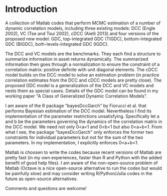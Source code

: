 # Introduction
A collection of Matlab codes that perform MCMC estimation of a number of dynamic correlation models, including three existing models: DCC (Engle 2002), VC (Tse and Tsui 2002), cDCC (Aielli 2013) and four versions of the proposed new model: GDC, top-integrated GDC (TIGDC), bottom-integrated GDC (BIGDC), both-levels-integrated GDC (IGDC). 

The DCC and VC models are the benchmarks. They each find a structure to summarize information in asset returns dynamically. The summarized information then goes through a normalization to ensure the constraint of a correlation matrix: positive definite with unit diagonal elements. The cDCC model builds on the DCC model to solve an estimation problem (in practice correlation estimates from the DCC and cDCC models are pretty close). The proposed GDC model is a generalization of the DCC and VC models and nests them as special cases. Details of the GDC model can be found in my working paper "A Class of Generalized Dynamic Correlation Models".

I am aware of the R package "bayesDccGarch" by Fiorucci et al. that performs Bayesian estimation of the DCC model. Nevertheless I find its implementation of the parameter restrictions unsatisfying. Specifically let a and b be the parameters governing the dynamics of the correlation matrix in the DCC model. We need not only 0<a<1 and 0<b<1 but also 0<a+b<1. From what I see, the package "bayesDccGarch" only enforces the former two constraints for individual parameters but not for the sum of the two parameters. In my implementation, I explicitly enforces 0<a+b<1.  

Matlab is choosen to write the codes because recent versions of Matlab are pretty fast (in my own experiences, faster than R and Python with the added benefit of good help files). I am aware of the non-open-source problem of Matlab (Octave is a nice open-source alternative to run the codes but would be painfully slow) and may consider writing R/Python/Julia codes in the future as open-source alternatives.

Comments and questions are welcome!
